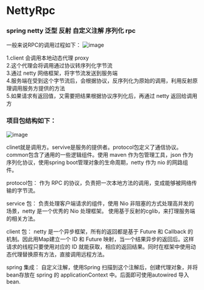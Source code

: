# NettyRpc

### spring netty 泛型 反射 自定义注解 序列化 rpc

一般来说RPC的调用过程如下：
![image](https://user-images.githubusercontent.com/38463284/181879028-19a2dbf1-8201-4e01-8e51-fed9074f2178.png)

1.client 会调用本地动态代理 proxy   
2.这个代理会将调用通过协议转序列化字节流  
3.通过 netty 网络框架，将字节流发送到服务端  
4.服务端在受到这个字节流后，会根据协议，反序列化为原始的调用，利用反射原理调用服务方提供的方法  
5.如果请求有返回值，又需要把结果根据协议序列化后，再通过 netty 返回给调用方  

### 项目包结构如下：
![image](https://user-images.githubusercontent.com/38463284/181879102-1e65c234-30ce-4a60-8ee7-aca39c78ec5a.png)

clinet就是调用方。servive是服务的提供者。protocol包定义了通信协议。common包含了通用的一些逻辑组件。使用 maven 作为包管理工具，json 作为序列化协议，使用spring boot管理对象的生命周期，netty 作为 nio 的网路组件。

protocol包：
作为 RPC 的协议，负责把一次本地方法的调用，变成能够被网络传输的字节流。

service 包：
负责处理客户端请求的组件，使用 Nio 非阻塞的方式处理高并发的场景，netty 是一个优秀的 Nio 处理框架。
使用基于反射的cglib，来打理服务端的相关方法。

client 包：
netty 是一个异步框架，所有的返回都是基于 Future 和 Callback 的机制。因此用Map建立一个 ID 和 Future 映射，当一个结果异步的返回后。这样请求的线程只要使用对应的 ID 就能获取，相应的返回结果。同时在框架中使用动态代理替换原有方法，直接调用远程方法。

spring 集成：
自定义注解，使用Spring 扫描到这个注解后，创建代理对象，并将bean存放在 spring 的 applicationContext 中。后面即可使用autowired 导入bean.
